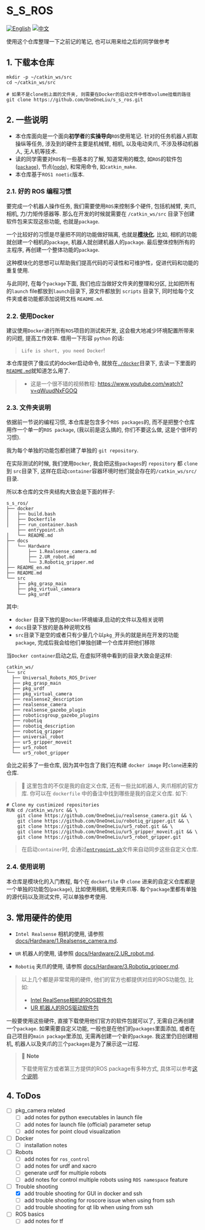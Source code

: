 # S_S_ROS

[![English](https://img.shields.io/badge/README-English-blue)](README_en.md)
[![中文](https://img.shields.io/badge/README-中文-orange)](README.md)

使用这个仓库整理一下之前记的笔记, 也可以用来给之后的同学做参考

## 1. 下载本仓库
```bash{.line-numbers}
mkdir -p ~/catkin_ws/src
cd ~/catkin_ws/src

# 如果不是clone到上面的文件夹, 则需要在Docker的启动文件中修改volume挂载的路径
git clone https://github.com/OneOneLiu/s_s_ros.git
```

## 2. 一些说明

- 本仓库面向是一个面向**初学者**的**实操导向**`ROS`使用笔记. 针对的任务机器人抓取操纵等任务, 涉及到的硬件主要是机械臂, 相机, 以及电动夹爪, 不涉及移动机器人, 无人机等技术.
- 读的同学需要对`ROS`有一些基本的了解, 知道常用的概念, 如`ROS`的软件包([`package`](https://wiki.ros.org/Packages)), 节点([`node`](https://wiki.ros.org/ROS/Tutorials/UnderstandingNodes)), 和常用命令, 如`catkin_make`.
- 本仓库基于`ROS1 noetic`版本.

### 2.1. 好的 ROS 编程习惯
要完成一个机器人操作任务, 我们需要使用`ROS`来控制多个硬件, 包括机械臂, 夹爪, 相机, 力/力矩传感器等. 那么在开发的时候就需要在 `/catkin_ws/src` 目录下创建软件包来实现这些功能, 也就是`package`. 

一个比较好的习惯是尽量把不同的功能做好隔离, 也就是[**模块化**](https://answers.ros.org/question/364674/how-to-properly-structure-a-ros-package/). 比如, 相机的功能就创建一个相机的`package`, 机器人就创建机器人的`package`. 最后整体控制所有的主程序, 再创建一个整体功能的`package`.

这种模块化的思想可以帮助我们提高代码的可读性和可维护性，促进代码和功能的重复使用.

与此同时, 在每个`package`下面, 我们也应当做好文件夹的整理和分区, 比如把所有的`launch` file都放到`launch`目录下, 源文件都放到 `scripts` 目录下, 同时给每个文件夹或者功能都添加说明文档 `README.md`. 

### 2.2. 使用Docker
建议使用`Docker`进行所有`ROS`项目的测试和开发, 这会极大地减少环境配置所带来的问题, 提高工作效率. 借用一下形容 `python` 的话:
> `Life is short, you need Docker`!

本仓库提供了傻瓜式的docker启动命令, 就放在[`./docker`](docker)目录下, 去读一下里面的[`README.md`](docker/README.md)就知道怎么用了.

> - 这是一个很不错的视频教程: https://www.youtube.com/watch?v=qWuudNxFGOQ

### 2.3. 文件夹说明

依据前一节说的编程习惯, 本仓库是包含多个`ROS packages`的, 而不是把整个仓库用作一个单一的`ROS package`, (我以前是这么搞的, 你们不要这么做, 这是个很坏的习惯). 

我为每个单独的功能包都创建了单独的 `git repository`.

在实际测试的时候, 我们使用`Docker`, 我会把这些`packages`的 `repository` 都 `clone` 到 `src`目录下, 这样在启动`container`容器环境时他们就会存在的`/catkin_ws/src/`目录.

所以本仓库的文件夹结构大致会是下面的样子:
```bash{.line-numbers}
s_s_ros/
├── docker
│   ├── build.bash
│   ├── Dockerfile
│   ├── run_container.bash
    ├── entrypoint.sh
│   └── README.md
├── docs
│   └── Hardware
│       ├── 1.Realsense_camera.md
│       ├── 2.UR_robot.md
│       └── 3.Robotiq_gripper.md
├── README_en.md
├── README.md
└── src
    ├── pkg_grasp_main
    ├── pkg_virtual_cameara
    └── pkg_urdf
```
其中:
- `docker` 目录下放的是`Docker`环境编译,启动的文件以及相关说明
- `docs`目录下放的是各种说明文档
- `src`目录下是空的或者只有少量几个以`pkg_`开头的就是尚在开发的功能`package`, 完成后我会给他们单独创建一个仓库并把他们移除 

当`Docker container`启动之后, 在虚拟环境中看到的目录大致会是这样:
```bash{.line-numbers}
catkin_ws/
└── src
  ├── Universal_Robots_ROS_Driver
  ├── pkg_grasp_main
  ├── pkg_urdf
  ├── pkg_virtual_camera
  ├── realsense2_description
  ├── realsense_camera
  ├── realsense_gazebo_plugin
  ├── roboticsgroup_gazebo_plugins
  ├── robotiq
  ├── robotiq_description
  ├── robotiq_gripper
  ├── universal_robot
  ├── ur5_gripper_moveit
  ├── ur5_robot
  └── ur5_robot_gripper
```
会比之前多了一些仓库, 因为其中包含了我们在构建 `docker image` 时`clone`进来的仓库.

> :memo: 
> 这里包含的不仅是我的自定义仓库, 还有一些比如机器人, 夹爪相机的官方库. 你可以在 `dockerfile` 中的备注中找到哪些是我的自定义仓库. 如下:
```bash{.line-numbers}
# Clone my custimized repositories
RUN cd /catkin_ws/src && \
    git clone https://github.com/OneOneLiu/realsense_camera.git && \
    git clone https://github.com/OneOneLiu/robotiq_gripper.git && \
    git clone https://github.com/OneOneLiu/ur5_robot.git && \
    git clone https://github.com/OneOneLiu/ur5_gripper_moveit.git && \
    git clone https://github.com/OneOneLiu/ur5_robot_gripper.git
```
> 在启动`container`时, 会通过[`entrypoint.sh`](docker/entrypoint.sh)文件来自动同步这些自定义仓库.

### 2.4. 使用说明
本仓库是模块化的入门教程, 每个在 `dockerfile` 中 `clone` 进来的自定义仓库都是一个单独的功能包(`package`), 比如使用相机, 使用夹爪等. 每个`package`里都有单独的源代码以及测试文件, 可以单独参考使用.

## 3. 常用硬件的使用

- `Intel Realsense` 相机的使用, 请参照 [docs/Hardware/1.Realsense_camera.md](docs/Hardware/1.Realsense_camera.md).

- `UR` 机器人的使用, 请参照 [docs/Hardware/2.UR_robot.md](docs/Hardware/2.UR_robot.md).

- `Robotiq` 夹爪的使用, 请参照 [docs/Hardware/3.Robotiq_gripper.md](docs/Hardware/3.Robotiq_gripper.md).

> 以上几个都是非常常用的硬件, 他们的官方也都提供对应的ROS功能包, 比如:
> - [Intel RealSense相机的ROS软件包](https://github.com/IntelRealSense/realsense-ros)
> - [UR 机器人的ROS驱动软件包](https://github.com/UniversalRobots/Universal_Robots_ROS_Driver)

一般要使用这些硬件, 直接下载使用他们官方的软件包就可以了, 无需自己再创建一个`package`. 如果需要自定义功能, 一般也是在他们的`packages`里面添加, 或者在自己项目的`main package`里添加, 无需再创建一个新的`package`. 我这里仍旧创建相机, 机器人以及夹爪的三个`packages`是为了展示这一过程.

> :memo: **Note**
>
> 下载使用官方或者第三方提供的ROS package有多种方式, 具体可以参考[这个说明](docs/ROS_basics/install_ros_packages.md).

## 4. ToDos
- [ ] pkg_camera related
  - [ ] add notes for python executables in launch file
  - [ ] add notes for launch file (official) parameter setup
  - [ ] add notes for point cloud visualization
- [ ] Docker
  - [ ] installation notes
- [ ] Robots
  - [ ] add notes for `ros_control`
  - [ ] add notes for urdf and xacro
  - [ ] generate urdf for multiple robots
  - [ ] add notes for control multiple robots using `ROS namespace` feature
- [ ] Trouble shooting
  - [x] add trouble shooting for GUI in docker and ssh
  - [ ] add trouble shooting for roscore issue when using from ssh
  - [ ] add trouble shooting for qt lib when using from ssh
- [ ] ROS basics
  - [ ] add notes for tf